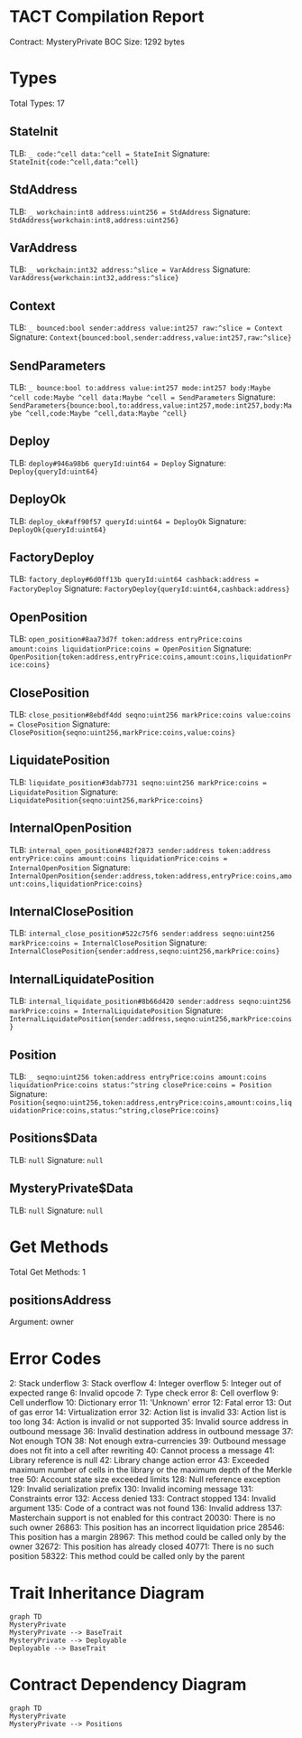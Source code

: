 # TACT Compilation Report
Contract: MysteryPrivate
BOC Size: 1292 bytes

# Types
Total Types: 17

## StateInit
TLB: `_ code:^cell data:^cell = StateInit`
Signature: `StateInit{code:^cell,data:^cell}`

## StdAddress
TLB: `_ workchain:int8 address:uint256 = StdAddress`
Signature: `StdAddress{workchain:int8,address:uint256}`

## VarAddress
TLB: `_ workchain:int32 address:^slice = VarAddress`
Signature: `VarAddress{workchain:int32,address:^slice}`

## Context
TLB: `_ bounced:bool sender:address value:int257 raw:^slice = Context`
Signature: `Context{bounced:bool,sender:address,value:int257,raw:^slice}`

## SendParameters
TLB: `_ bounce:bool to:address value:int257 mode:int257 body:Maybe ^cell code:Maybe ^cell data:Maybe ^cell = SendParameters`
Signature: `SendParameters{bounce:bool,to:address,value:int257,mode:int257,body:Maybe ^cell,code:Maybe ^cell,data:Maybe ^cell}`

## Deploy
TLB: `deploy#946a98b6 queryId:uint64 = Deploy`
Signature: `Deploy{queryId:uint64}`

## DeployOk
TLB: `deploy_ok#aff90f57 queryId:uint64 = DeployOk`
Signature: `DeployOk{queryId:uint64}`

## FactoryDeploy
TLB: `factory_deploy#6d0ff13b queryId:uint64 cashback:address = FactoryDeploy`
Signature: `FactoryDeploy{queryId:uint64,cashback:address}`

## OpenPosition
TLB: `open_position#8aa73d7f token:address entryPrice:coins amount:coins liquidationPrice:coins = OpenPosition`
Signature: `OpenPosition{token:address,entryPrice:coins,amount:coins,liquidationPrice:coins}`

## ClosePosition
TLB: `close_position#8ebdf4dd seqno:uint256 markPrice:coins value:coins = ClosePosition`
Signature: `ClosePosition{seqno:uint256,markPrice:coins,value:coins}`

## LiquidatePosition
TLB: `liquidate_position#3dab7731 seqno:uint256 markPrice:coins = LiquidatePosition`
Signature: `LiquidatePosition{seqno:uint256,markPrice:coins}`

## InternalOpenPosition
TLB: `internal_open_position#482f2873 sender:address token:address entryPrice:coins amount:coins liquidationPrice:coins = InternalOpenPosition`
Signature: `InternalOpenPosition{sender:address,token:address,entryPrice:coins,amount:coins,liquidationPrice:coins}`

## InternalClosePosition
TLB: `internal_close_position#522c75f6 sender:address seqno:uint256 markPrice:coins = InternalClosePosition`
Signature: `InternalClosePosition{sender:address,seqno:uint256,markPrice:coins}`

## InternalLiquidatePosition
TLB: `internal_liquidate_position#8b66d420 sender:address seqno:uint256 markPrice:coins = InternalLiquidatePosition`
Signature: `InternalLiquidatePosition{sender:address,seqno:uint256,markPrice:coins}`

## Position
TLB: `_ seqno:uint256 token:address entryPrice:coins amount:coins liquidationPrice:coins status:^string closePrice:coins = Position`
Signature: `Position{seqno:uint256,token:address,entryPrice:coins,amount:coins,liquidationPrice:coins,status:^string,closePrice:coins}`

## Positions$Data
TLB: `null`
Signature: `null`

## MysteryPrivate$Data
TLB: `null`
Signature: `null`

# Get Methods
Total Get Methods: 1

## positionsAddress
Argument: owner

# Error Codes
2: Stack underflow
3: Stack overflow
4: Integer overflow
5: Integer out of expected range
6: Invalid opcode
7: Type check error
8: Cell overflow
9: Cell underflow
10: Dictionary error
11: 'Unknown' error
12: Fatal error
13: Out of gas error
14: Virtualization error
32: Action list is invalid
33: Action list is too long
34: Action is invalid or not supported
35: Invalid source address in outbound message
36: Invalid destination address in outbound message
37: Not enough TON
38: Not enough extra-currencies
39: Outbound message does not fit into a cell after rewriting
40: Cannot process a message
41: Library reference is null
42: Library change action error
43: Exceeded maximum number of cells in the library or the maximum depth of the Merkle tree
50: Account state size exceeded limits
128: Null reference exception
129: Invalid serialization prefix
130: Invalid incoming message
131: Constraints error
132: Access denied
133: Contract stopped
134: Invalid argument
135: Code of a contract was not found
136: Invalid address
137: Masterchain support is not enabled for this contract
20030: There is no such owner
26863: This position has an incorrect liquidation price
28546: This position has a margin
28967: This method could be called only by the owner
32672: This position has already closed
40771: There is no such position
58322: This method could be called only by the parent

# Trait Inheritance Diagram

```mermaid
graph TD
MysteryPrivate
MysteryPrivate --> BaseTrait
MysteryPrivate --> Deployable
Deployable --> BaseTrait
```

# Contract Dependency Diagram

```mermaid
graph TD
MysteryPrivate
MysteryPrivate --> Positions
```